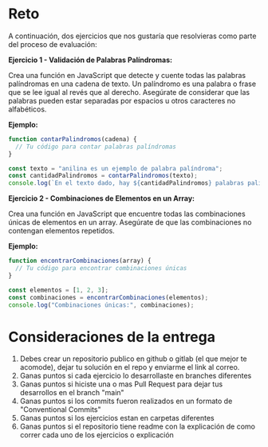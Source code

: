 
# Reto

A continuación, dos ejercicios que nos gustaría que resolvieras como parte del proceso de evaluación:

**Ejercicio 1 - Validación de Palabras Palíndromas:**

Crea una función en JavaScript que detecte y cuente todas las palabras palíndromas en una cadena de texto. Un palíndromo es una palabra o frase que se lee igual al revés que al derecho. Asegúrate de considerar que las palabras pueden estar separadas por espacios u otros caracteres no alfabéticos. 

**Ejemplo:**
```javascript
function contarPalindromos(cadena) {
  // Tu código para contar palabras palíndromas
}

const texto = "anilina es un ejemplo de palabra palíndroma";
const cantidadPalindromos = contarPalindromos(texto);
console.log(`En el texto dado, hay ${cantidadPalindromos} palabras palíndromas.`);
```

**Ejercicio 2 - Combinaciones de Elementos en un Array:**

Crea una función en JavaScript que encuentre todas las combinaciones únicas de elementos en un array. Asegúrate de que las combinaciones no contengan elementos repetidos.

**Ejemplo:**
```javascript
function encontrarCombinaciones(array) {
  // Tu código para encontrar combinaciones únicas
}

const elementos = [1, 2, 3];
const combinaciones = encontrarCombinaciones(elementos);
console.log("Combinaciones únicas:", combinaciones);
```

# Consideraciones de la entrega

1. Debes crear un repositorio publico en github o gitlab (el que mejor te acomode), dejar tu solución en el repo y enviarme el link al correo.
2. Ganas puntos si cada ejercicio lo desarrollaste en branches diferentes
3. Ganas puntos si hiciste una o mas Pull Request para dejar tus desarrollos en el branch "main"
4. Ganas puntos si los commits fueron realizados en un formato de "Conventional Commits"
6. Ganas puntos si los ejercicios estan en carpetas diferentes
7. Ganas puntos si el repositorio tiene readme con la explicación de como correr cada uno de los ejercicios o explicación
   
